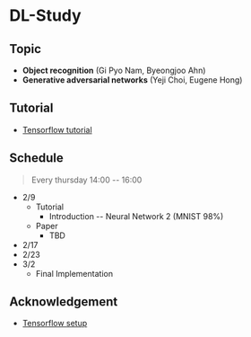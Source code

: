 # DL-Study
## Topic
- **Object recognition** (Gi Pyo Nam, Byeongjoo Ahn)
- **Generative adversarial networks** (Yeji Choi, Eugene Hong)

## Tutorial
- [Tensorflow tutorial](https://hunkim.github.io/ml/)

## Schedule
> Every thursday 14:00 -- 16:00

- 2/9
    + Tutorial
        * Introduction -- Neural Network 2 (MNIST 98%)
    + Paper
        * TBD
- 2/17
- 2/23
- 3/2
    + Final Implementation

## Acknowledgement
- [Tensorflow setup](http://pythonkim.tistory.com/71)


